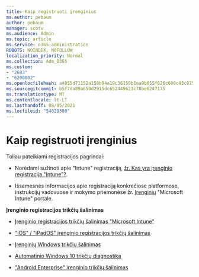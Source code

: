```yaml
---
title: Kaip registruoti įrenginius
ms.author: pebaum
author: pebaum
manager: scotv
ms.audience: Admin
ms.topic: article
ms.service: o365-administration
ROBOTS: NOINDEX, NOFOLLOW
localization_priority: Normal
ms.collection: Adm_O365
ms.custom:
- "2683"
- "6200002"
ms.openlocfilehash: a4855d71152a158b94a19c36159b1ea9b055f626c680c43c875de1f258329c96
ms.sourcegitcommit: b5f7da89a650d2915dc652449623c78be6247175
ms.translationtype: MT
ms.contentlocale: lt-LT
ms.lasthandoff: 08/05/2021
ms.locfileid: "54029380"
---
```

# <a name="how-to-enroll-devices"></a>Kaip registruoti įrenginius

Toliau pateikiami registracijos pagrindai:

- Norėdami sužinoti apie "Intune" registraciją, [žr. Kas yra įrenginio registracija "Intune"?](https://docs.microsoft.com/mem/intune/enrollment/device-enrollment).

- Išsamesnės informacijos apie registraciją konkrečiose platformose, instrukcijų vadovuose ir mokymo priemonėse žr. [Įrenginių](https://docs.microsoft.com/mem/intune/enrollment/) "Microsoft Intune" portale.

**Įrenginio registracijos trikčių šalinimas**

- [Įrenginio registracijos trikčių šalinimas "Microsoft Intune"](https://docs.microsoft.com/mem/intune/enrollment/troubleshoot-device-enrollment-in-intune)

- ["iOS" / "iPadOS" įrenginio registracijos trikčių šalinimas](https://docs.microsoft.com/mem/intune/enrollment/troubleshoot-ios-enrollment-errors)

- [Įrenginių Windows trikčių šalinimas](https://docs.microsoft.com/mem/intune/enrollment/troubleshoot-windows-enrollment-errors)

- [Automatinio Windows 10 trikčių diagnostika](https://docs.microsoft.com/mem/intune/enrollment/troubleshoot-windows-auto-enrollment)

- ["Android Enterprise" įrenginio trikčių šalinimas](https://docs.microsoft.com/mem/intune/enrollment/troubleshoot-android-enrollment)


